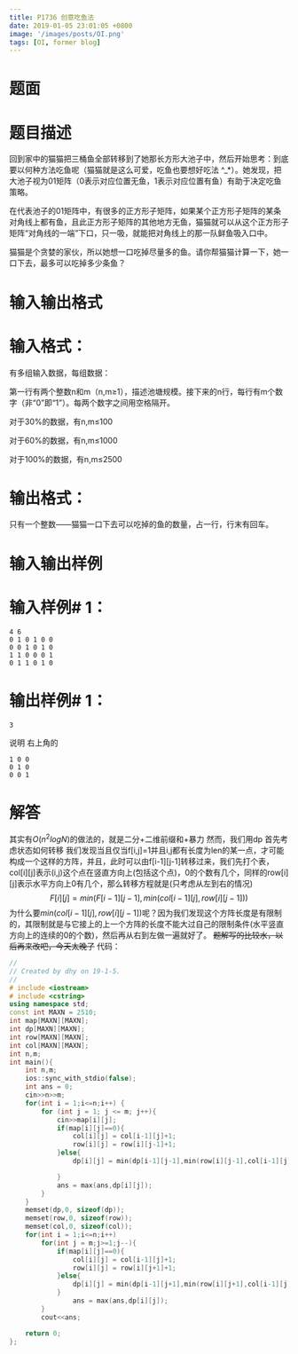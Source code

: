 ```yaml
---
title: P1736 创意吃鱼法
date: 2019-01-05 23:01:05 +0800
image: '/images/posts/OI.png'
tags: [OI, former blog]
---
```


# 题面
# 题目描述
回到家中的猫猫把三桶鱼全部转移到了她那长方形大池子中，然后开始思考：到底要以何种方法吃鱼呢（猫猫就是这么可爱，吃鱼也要想好吃法 ^_*）。她发现，把大池子视为01矩阵（0表示对应位置无鱼，1表示对应位置有鱼）有助于决定吃鱼策略。

在代表池子的01矩阵中，有很多的正方形子矩阵，如果某个正方形子矩阵的某条对角线上都有鱼，且此正方形子矩阵的其他地方无鱼，猫猫就可以从这个正方形子矩阵“对角线的一端”下口，只一吸，就能把对角线上的那一队鲜鱼吸入口中。

猫猫是个贪婪的家伙，所以她想一口吃掉尽量多的鱼。请你帮猫猫计算一下，她一口下去，最多可以吃掉多少条鱼？

#  输入输出格式
#  输入格式：
有多组输入数据，每组数据：

第一行有两个整数n和m（n,m≥1），描述池塘规模。接下来的n行，每行有m个数字（非“0”即“1”）。每两个数字之间用空格隔开。

对于30%的数据，有n,m≤100

对于60%的数据，有n,m≤1000

对于100%的数据，有n,m≤2500

#  输出格式：
只有一个整数——猫猫一口下去可以吃掉的鱼的数量，占一行，行末有回车。

#  输入输出样例
#  输入样例# 1： 
```
4 6
0 1 0 1 0 0
0 0 1 0 1 0
1 1 0 0 0 1
0 1 1 0 1 0
```
#  输出样例# 1： 
```
3
```
说明
右上角的
```
1 0 0
0 1 0
0 0 1
```
# 解答
其实有$O(n^2logN)$的做法的，就是二分+二维前缀和+暴力
然而，我们用dp
首先考虑状态如何转移
我们发现当且仅当f[i,j]=1并且i,j都有长度为len的某一点，才可能构成一个这样的方阵，并且，此时可以由f[i-1][j-1]转移过来，我们先打个表，col[i][j]表示(i,j)这个点在竖直方向上(包括这个点)，0的个数有几个，同样的row[i][j]表示水平方向上0有几个，那么转移方程就是(只考虑从左到右的情况)$$F[i][j] = min(F[i-1][j-1],min(col[i-1][j],row[i][j-1]))$$
为什么要$min(col[i-1][j],row[i][j-1])$呢？因为我们发现这个方阵长度是有限制的，其限制就是与它接上的上一个方阵的长度不能大过自己的限制条件(水平竖直方向上的连续的0的个数)，然后再从右到左做一遍就好了。
~~题解写的比较水，以后再来改吧，今天太晚了~~
代码：
```cpp
//
// Created by dhy on 19-1-5.
//
# include <iostream>
# include <cstring>
using namespace std;
const int MAXN = 2510;
int map[MAXN][MAXN];
int dp[MAXN][MAXN];
int row[MAXN][MAXN];
int col[MAXN][MAXN];
int n,m;
int main(){
    int n,m;
    ios::sync_with_stdio(false);
    int ans = 0;
    cin>>n>>m;
    for(int i = 1;i<=n;i++) {
        for (int j = 1; j <= m; j++){
            cin>>map[i][j];
            if(map[i][j]==0){
                col[i][j] = col[i-1][j]+1;
                row[i][j] = row[i][j-1]+1;
            }else{
                dp[i][j] = min(dp[i-1][j-1],min(row[i][j-1],col[i-1][j]))+1;

            }
            ans = max(ans,dp[i][j]);
        }
    }
    memset(dp,0, sizeof(dp));
    memset(row,0, sizeof(row));
    memset(col,0, sizeof(col));
    for(int i = 1;i<=n;i++)
        for(int j = m;j>=1;j--){
            if(map[i][j]==0){
                col[i][j] = col[i-1][j]+1;
                row[i][j] = row[i][j+1]+1;
            }else{
                dp[i][j] = min(dp[i-1][j+1],min(row[i][j+1],col[i-1][j]))+1;
            }
                ans = max(ans,dp[i][j]);
        }
        cout<<ans;

    return 0;
};

```
